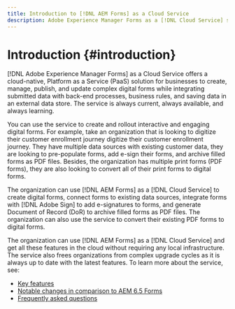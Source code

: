 ```yaml
---
title: Introduction to [!DNL AEM Forms] as a Cloud Service
description: Adobe Experience Manager Forms as a [!DNL Cloud Service] self-help resources and documentation links
---
```


# Introduction {#introduction}

[!DNL Adobe Experience Manager Forms] as a Cloud Service offers a cloud-native, Platform as a Service (PaaS) solution for businesses to create, manage, publish, and update complex digital forms while integrating submitted data with back-end processes, business rules, and saving data in an external data store. The service is always current, always available, and always learning.

You can use the service to create and rollout  interactive and engaging digital forms. For example, take an organization that is looking to digitize their customer enrollment journey digitize their customer enrollment journey. They have multiple data sources with existing customer data, they are looking to pre-populate forms, add e-sign their forms, and archive filled forms as PDF files. Besides, the organization has multiple print forms (PDF forms), they are also looking to convert all of their print forms to digital forms.

The organization can use [!DNL AEM Forms] as a [!DNL Cloud Service] to create digital forms, connect forms to existing data sources, integrate forms with [!DNL Adobe Sign] to add e-signatures to forms, and generate Document of Record (DoR) to archive filled forms as PDF files. The organization can also use the service to convert their existing PDF forms to digital forms. 

The organization can use  [!DNL AEM Forms] as a [!DNL Cloud Service] and get all these features in the cloud without requiring any local infrastructure. The service also frees organizations from complex upgrade cycles as it is always up to date with the latest features. To learn more about the service, see:

* [Key features](key-features.md)
* [Notable changes in comparison to AEM 6.5 Forms](notable-changes.md)
* [Frequently asked questions](faq.md)
